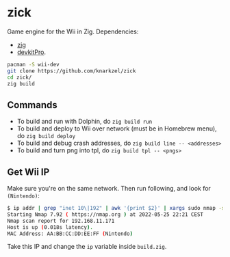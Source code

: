 # zick

Game engine for the Wii in Zig. Dependencies:
- [zig](https://ziglang.org/)
- [devkitPro](https://devkitpro.org/wiki/Getting_Started).

```bash
pacman -S wii-dev
git clone https://github.com/knarkzel/zick
cd zick/
zig build
```

## Commands
- To build and run with Dolphin, do `zig build run`
- To build and deploy to Wii over network (must be in Homebrew menu), do `zig build deploy`
- To build and debug crash addresses, do `zig build line -- <addresses>`
- To build and turn png into tpl, do `zig build tpl -- <pngs>`

## Get Wii IP

Make sure you're on the same network. Then run following, and look for `(Nintendo)`:

```bash
$ ip addr | grep "inet 10\|192" | awk '{print $2}' | xargs sudo nmap -sn
Starting Nmap 7.92 ( https://nmap.org ) at 2022-05-25 22:21 CEST
Nmap scan report for 192.168.11.171
Host is up (0.018s latency).
MAC Address: AA:BB:CC:DD:EE:FF (Nintendo)
```

Take this IP and change the `ip` variable inside `build.zig`.
